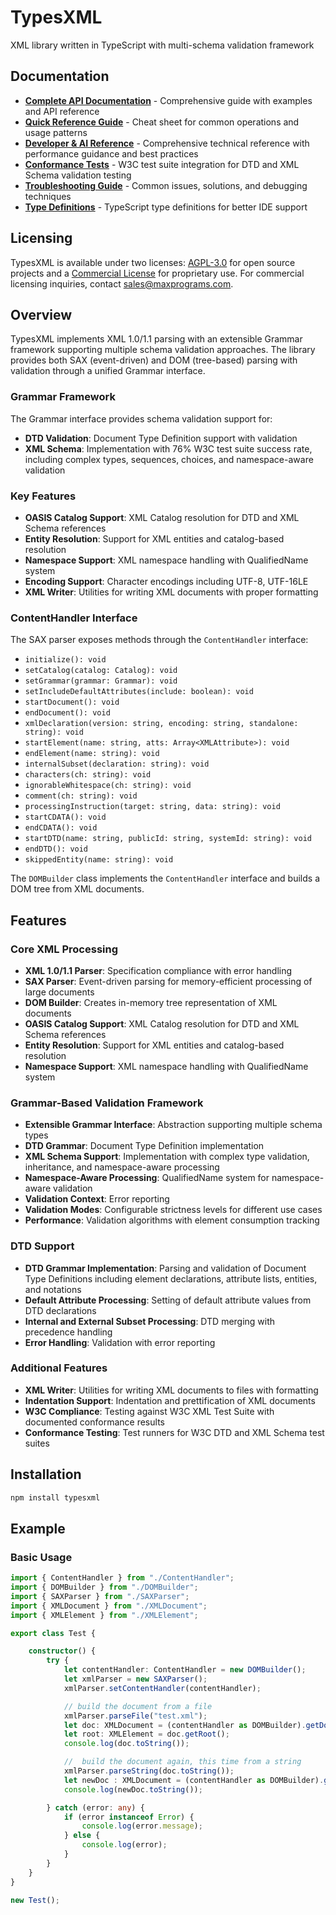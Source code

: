 # TypesXML

XML library written in TypeScript with multi-schema validation framework

## Documentation

- **[Complete API Documentation](./API_DOCUMENTATION.md)** - Comprehensive guide with examples and API reference
- **[Quick Reference Guide](./QUICK_REFERENCE.md)** - Cheat sheet for common operations and usage patterns
- **[Developer & AI Reference](./AI_AGENT_GUIDELINES.md)** - Comprehensive technical reference with performance guidance and best practices
- **[Conformance Tests](./CONFORMANCE_TESTS.md)** - W3C test suite integration for DTD and XML Schema validation testing
- **[Troubleshooting Guide](./TROUBLESHOOTING.md)** - Common issues, solutions, and debugging techniques
- **[Type Definitions](./API_TYPES.d.ts)** - TypeScript type definitions for better IDE support

## Licensing

TypesXML is available under two licenses: [AGPL-3.0](./LICENSE) for open source projects and a [Commercial License](./LICENSE-COMMERCIAL.md) for proprietary use. For commercial licensing inquiries, contact [sales@maxprograms.com](mailto:sales@maxprograms.com).

## Overview

TypesXML implements XML 1.0/1.1 parsing with an extensible Grammar framework supporting multiple schema validation approaches. The library provides both SAX (event-driven) and DOM (tree-based) parsing with validation through a unified Grammar interface.

### Grammar Framework

The Grammar interface provides schema validation support for:

- **DTD Validation**: Document Type Definition support with validation
- **XML Schema**: Implementation with 76% W3C test suite success rate, including complex types, sequences, choices, and namespace-aware validation

### Key Features

- **OASIS Catalog Support**: XML Catalog resolution for DTD and XML Schema references
- **Entity Resolution**: Support for XML entities and catalog-based resolution
- **Namespace Support**: XML namespace handling with QualifiedName system
- **Encoding Support**: Character encodings including UTF-8, UTF-16LE
- **XML Writer**: Utilities for writing XML documents with proper formatting

### ContentHandler Interface

The SAX parser exposes methods through the `ContentHandler` interface:

- `initialize(): void`
- `setCatalog(catalog: Catalog): void`
- `setGrammar(grammar: Grammar): void`
- `setIncludeDefaultAttributes(include: boolean): void`
- `startDocument(): void`
- `endDocument(): void`
- `xmlDeclaration(version: string, encoding: string, standalone: string): void`
- `startElement(name: string, atts: Array<XMLAttribute>): void`
- `endElement(name: string): void`
- `internalSubset(declaration: string): void`
- `characters(ch: string): void`
- `ignorableWhitespace(ch: string): void`
- `comment(ch: string): void`
- `processingInstruction(target: string, data: string): void`
- `startCDATA(): void`
- `endCDATA(): void`
- `startDTD(name: string, publicId: string, systemId: string): void`
- `endDTD(): void`
- `skippedEntity(name: string): void`

The `DOMBuilder` class implements the `ContentHandler` interface and builds a DOM tree from XML documents.

## Features

### Core XML Processing

- **XML 1.0/1.1 Parser**: Specification compliance with error handling
- **SAX Parser**: Event-driven parsing for memory-efficient processing of large documents
- **DOM Builder**: Creates in-memory tree representation of XML documents
- **OASIS Catalog Support**: XML Catalog resolution for DTD and XML Schema references
- **Entity Resolution**: Support for XML entities and catalog-based resolution
- **Namespace Support**: XML namespace handling with QualifiedName system

### Grammar-Based Validation Framework

- **Extensible Grammar Interface**: Abstraction supporting multiple schema types
- **DTD Grammar**: Document Type Definition implementation
- **XML Schema Support**: Implementation with complex type validation, inheritance, and namespace-aware processing
- **Namespace-Aware Processing**: QualifiedName system for namespace-aware validation
- **Validation Context**: Error reporting
- **Validation Modes**: Configurable strictness levels for different use cases
- **Performance**: Validation algorithms with element consumption tracking

### DTD Support

- **DTD Grammar Implementation**: Parsing and validation of Document Type Definitions including element declarations, attribute lists, entities, and notations
- **Default Attribute Processing**: Setting of default attribute values from DTD declarations
- **Internal and External Subset Processing**: DTD merging with precedence handling
- **Error Handling**: Validation with error reporting

### Additional Features

- **XML Writer**: Utilities for writing XML documents to files with formatting
- **Indentation Support**: Indentation and prettification of XML documents
- **W3C Compliance**: Testing against W3C XML Test Suite with documented conformance results
- **Conformance Testing**: Test runners for W3C DTD and XML Schema test suites

## Installation

```bash
npm install typesxml
```

## Example

### Basic Usage

```TypeScript
import { ContentHandler } from "./ContentHandler";
import { DOMBuilder } from "./DOMBuilder";
import { SAXParser } from "./SAXParser";
import { XMLDocument } from "./XMLDocument";
import { XMLElement } from "./XMLElement";

export class Test {

    constructor() {
        try {
            let contentHandler: ContentHandler = new DOMBuilder();
            let xmlParser = new SAXParser();
            xmlParser.setContentHandler(contentHandler);

            // build the document from a file
            xmlParser.parseFile("test.xml");
            let doc: XMLDocument = (contentHandler as DOMBuilder).getDocument();
            let root: XMLElement = doc.getRoot();
            console.log(doc.toString());

            //  build the document again, this time from a string
            xmlParser.parseString(doc.toString());
            let newDoc : XMLDocument = (contentHandler as DOMBuilder).getDocument();
            console.log(newDoc.toString());

        } catch (error: any) {
            if (error instanceof Error) {
                console.log(error.message);
            } else {
                console.log(error);
            }
        }
    }
}

new Test();
```

